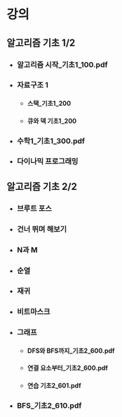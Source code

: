# 강의

## 알고리즘 기초 1/2
- ### 알고리즘 시작_기초1_100.pdf
- ### 자료구조 1
  - #### 스택_기초1_200
  - #### 큐와 덱 기초1_200
- ### 수학1_기초1_300.pdf

- ### 다이나믹 프로그래밍

## 알고리즘 기초 2/2

- ### 브루트 포스
- ### 건너 뛰며 해보기
- ### N과 M
- ### 순열
- ### 재귀
- ### 비트마스크


- ### 그래프
    - #### DFS와 BFS까지_기초2_600.pdf
    - #### 연결 요소부터_기초2_600.pdf
    - #### 연습 기초2_601.pdf
  
- ### BFS_기초2_610.pdf